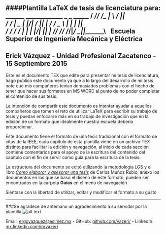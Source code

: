 ####Plantilla LaTeX de tesis de licenciatura para: 
         ______ ____________  _    _  _____
        /  ___//  ____/\_   \| \  / ||  ___\
       /  /__  |  \__   | |\/|  \/  ||  |___
      /  ___/  \___  \  | |  |      ||   ___\
     /  /___  ____/  / _| |_ | |\/| ||  |____
    /______/ /______/ /_____/|_/  \_||_______\   
 Escuela Superior de Ingeniería Mecánica y Eléctrica 
 -----------------------------------------------------------------------------
   Erick Vázquez  - Unidad Profesional Zacatenco - 15 Septiembre 2015
 -----------------------------------------------------------------------------
Este es el documento TEX que edite para presentar mi tesis de licenciatura, 
hago publico este documento ya que a lo largo del desarrollo de mi tesis note
que mis compañeros tenían demasiados problemas con el hecho de tener que hacer 
sus formatos en MS WORD al punto de no poder completar el contenido de sus tesis.

La intención de compartir este documento es intentar ayudar a aquellos compañeros 
que tomen el reto de utilizar LaTeX para escribir su trabajo de tesis y puedan 
enfocarse más en su trabajo de investigación que en la edición de un formato que 
idealmente nuestra escuela debería proporcionar.

Este documento tiene el formato de una tesis tradicional con el formato de citas 
de la IEEE, cada capítulo de esta plantilla viene en un archivo TEX distinto para 
facilitar la edición y navegación, al inicio de cada sección contiene comentarios
para el apoyo de la escritura del contenido del capítulo con el fin de servir 
como guía para la escritura de la tesis.

La estructura del documento se editó utilizando la metodología LGS y el libro 
[_Como elaborar y asesorar una tesis_](http://mx.casadellibro.com/libro-como-elaborar-y-asesorar-una-investigacion-de-tesis-2-ed/9786073204569/1836869) de Carlos Muñoz Rubio, 
anexo los documentos en los que se basó el diseño de este formato, 
pueden ser encontrados en la carpeta **Guías** en el menú de navegación
 
Siéntase con la libertad de utilizar, editar y modificar el formato a su gusto  

---
###Se agradece de antemano un agradecimiento a su servidor por la plantilla ![alt text](https://github.com/vazeri/Tesis-Licenciatura/blob/master/Tesis/Imagenes/suerte.png "¡Suerte!")

Email: <a href="ergovazquez@esimez.mx">ergovazquez@esimez.mx</a> -  GitHub: [github.com/vazeri/](https://github.com/vazeri/)  -  LinkedIn: [mx.linkedin.com/in/vazeri](https://mx.linkedin.com/in/vazeri)  


